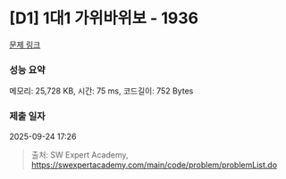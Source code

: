 # [D1] 1대1 가위바위보 - 1936 

[문제 링크](https://swexpertacademy.com/main/code/problem/problemDetail.do?contestProbId=AV5PjKXKALcDFAUq) 

### 성능 요약

메모리: 25,728 KB, 시간: 75 ms, 코드길이: 752 Bytes

### 제출 일자

2025-09-24 17:26



> 출처: SW Expert Academy, https://swexpertacademy.com/main/code/problem/problemList.do